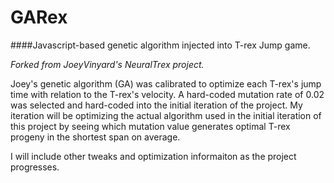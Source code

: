 # GARex
####Javascript-based genetic algorithm injected into T-rex Jump game.

*Forked from JoeyVinyard's NeuralTrex project.*

Joey's genetic algorithm (GA) was calibrated to optimize each T-rex's jump time with relation to the T-rex's velocity. A hard-coded mutation rate of 0.02 was selected and hard-coded into the initial iteration of the project. My iteration will be optimizing the actual algorithm used in the initial iteration of this project by seeing which mutation value generates optimal T-rex progeny in the shortest span on average.

I will include other tweaks and optimization informaiton as the project progresses.
